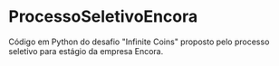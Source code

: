 ﻿# ProcessoSeletivoEncora
Código em Python do desafio "Infinite Coins" proposto pelo processo seletivo para estágio da empresa Encora.

